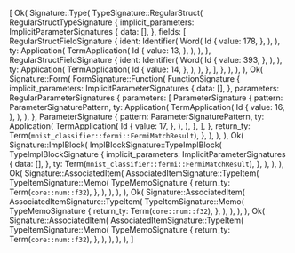 [
    Ok(
        Signature::Type(
            TypeSignature::RegularStruct(
                RegularStructTypeSignature {
                    implicit_parameters: ImplicitParameterSignatures {
                        data: [],
                    },
                    fields: [
                        RegularStructFieldSignature {
                            ident: Identifier(
                                Word(
                                    Id {
                                        value: 178,
                                    },
                                ),
                            ),
                            ty: Application(
                                TermApplication(
                                    Id {
                                        value: 13,
                                    },
                                ),
                            ),
                        },
                        RegularStructFieldSignature {
                            ident: Identifier(
                                Word(
                                    Id {
                                        value: 393,
                                    },
                                ),
                            ),
                            ty: Application(
                                TermApplication(
                                    Id {
                                        value: 14,
                                    },
                                ),
                            ),
                        },
                    ],
                },
            ),
        ),
    ),
    Ok(
        Signature::Form(
            FormSignature::Function(
                FunctionSignature {
                    implicit_parameters: ImplicitParameterSignatures {
                        data: [],
                    },
                    parameters: RegularParameterSignatures {
                        parameters: [
                            ParameterSignature {
                                pattern: ParameterSignaturePattern,
                                ty: Application(
                                    TermApplication(
                                        Id {
                                            value: 16,
                                        },
                                    ),
                                ),
                            },
                            ParameterSignature {
                                pattern: ParameterSignaturePattern,
                                ty: Application(
                                    TermApplication(
                                        Id {
                                            value: 17,
                                        },
                                    ),
                                ),
                            },
                        ],
                    },
                    return_ty: Term(`mnist_classifier::fermi::FermiMatchResult`),
                },
            ),
        ),
    ),
    Ok(
        Signature::ImplBlock(
            ImplBlockSignature::TypeImplBlock(
                TypeImplBlockSignature {
                    implicit_parameters: ImplicitParameterSignatures {
                        data: [],
                    },
                    ty: Term(`mnist_classifier::fermi::FermiMatchResult`),
                },
            ),
        ),
    ),
    Ok(
        Signature::AssociatedItem(
            AssociatedItemSignature::TypeItem(
                TypeItemSignature::Memo(
                    TypeMemoSignature {
                        return_ty: Term(`core::num::f32`),
                    },
                ),
            ),
        ),
    ),
    Ok(
        Signature::AssociatedItem(
            AssociatedItemSignature::TypeItem(
                TypeItemSignature::Memo(
                    TypeMemoSignature {
                        return_ty: Term(`core::num::f32`),
                    },
                ),
            ),
        ),
    ),
    Ok(
        Signature::AssociatedItem(
            AssociatedItemSignature::TypeItem(
                TypeItemSignature::Memo(
                    TypeMemoSignature {
                        return_ty: Term(`core::num::f32`),
                    },
                ),
            ),
        ),
    ),
]